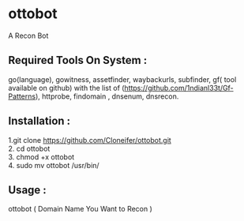# ottobot
A Recon Bot 

## Required Tools On System :
go(language), gowitness, assetfinder, waybackurls, subfinder, gf( tool available on github) with the list of (https://github.com/1ndianl33t/Gf-Patterns),  httprobe, findomain , dnsenum, dnsrecon.

## Installation :
1.git clone https://github.com/Cloneifer/ottobot.git <br>
2. cd ottobot <br>
3. chmod +x ottobot<br>
4. sudo mv ottobot /usr/bin/<br>


## Usage :
ottobot ( Domain Name You Want to Recon )
